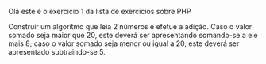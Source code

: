 Olá este é o exercicio 1 da lista de exercicios sobre PHP

Construir um algoritmo que leia 2 números e
efetue a adição. Caso o valor somado seja
maior que 20, este deverá ser apresentando
somando-se a ele mais 8; caso o valor
somado seja menor ou igual a 20, este deverá
ser apresentado subtraindo-se 5.
